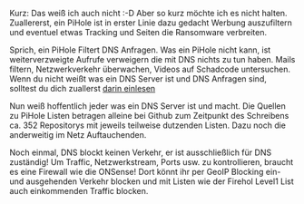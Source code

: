 Kurz: Das weiß ich auch nicht :-D Aber so kurz möchte ich es nicht halten. Zuallererst, ein PiHole ist in erster Linie dazu gedacht Werbung auszufiltern und eventuel etwas Tracking und Seiten die Ransomware verbreiten.

Sprich, ein PiHole Filtert DNS Anfragen. Was ein PiHole nicht kann, ist weiterverzweigte Aufrufe verweigern die mit DNS nichts zu tun haben. Mails filtern, Netzwerkverkehr überwachen, Videos auf Schadcode untersuchen. Wenn du nicht weißt was ein DNS Server ist und DNS Anfragen sind, solltest du dich zuallerst [darin einlesen](https://www.elektronik-kompendium.de/sites/net/0901141.htm)

Nun weiß hoffentlich jeder was ein DNS Server ist und macht. Die Quellen zu PiHole Listen betragen alleine bei Github zum Zeitpunkt des Schreibens ca. 352 Repositorys mit jeweils teilweise dutzenden Listen. Dazu noch die anderweitig im Netz Auftauchenden.

Noch einmal, DNS blockt keinen Verkehr, er ist ausschließlich für DNS zuständig! Um Traffic, Netzwerkstream, Ports usw. zu kontrollieren, braucht es eine Firewall wie die ONSense! Dort könnt ihr per GeoIP Blocking ein- und ausgehenden Verkehr blocken und mit Listen wie der Firehol Level1 List auch einkommenden Traffic blocken.
